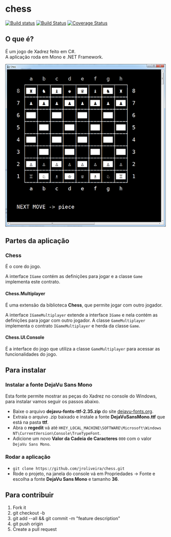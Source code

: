 ﻿# chess

[![Build status](https://ci.appveyor.com/api/projects/status/h516hk65yj3fmypr/branch/master?svg=true)](https://ci.appveyor.com/project/junioro/chess/branch/master)
[![Build Status](https://travis-ci.org/jroliveira/chess.svg?branch=master)](https://travis-ci.org/jroliveira/chess)
[![Coverage Status](https://coveralls.io/repos/jroliveira/chess/badge.svg?branch=master&service=github)](https://coveralls.io/github/jroliveira/chess?branch=master)

## O que é?

É um jogo de Xadrez feito em C#.  
A aplicação roda em Mono e .NET Framework.  

![Image of Game](https://github.com/jroliveira/chess/blob/master/docs/game.png)

## Partes da aplicação

### Chess

É o core do jogo.

A interface `IGame` contém as definições para jogar e a classe `Game` implementa este contrato.
  
#### Chess.Multiplayer

É uma extensão da biblioteca **Chess**, que permite jogar com outro jogador.

A interface `IGameMultiplayer` extende a interface `IGame` e nela contém as definições para jogar com outro jogador.
A classe `GameMultiplayer` implementa o contrato `IGameMultiplayer` e herda da classe `Game`.

#### Chess.UI.Console

É a interface do jogo que utiliza a classe `GameMultiplayer` para acessar as funcionalidades do jogo.

## Para instalar

### Instalar a fonte DejaVu Sans Mono

Esta fonte permite mostrar as peças do Xadrez no console do Windows, para instalar vamos seguir os passos abaixo.

 - Baixe o arquivo **dejavu-fonts-ttf-2.35.zip** do site [dejavu-fonts.org](http://dejavu-fonts.org/wiki/Download).
 - Extraia o arquivo .zip baixado e instale a fonte **DejaVuSansMono.ttf** que está na pasta **ttf**.
 - Abra o **regedit** vá até `HKEY_LOCAL_MACHINE\SOFTWARE\Microsoft\Windows NT\CurrentVersion\Console\TrueTypeFont`.
 - Adicione um novo **Valor da Cadeia de Caracteres** `000` com o valor `DejaVu Sans Mono`.

### Rodar a aplicação

 - `git clone https://github.com/jroliveira/chess.git`
 - Rode o projeto, na janela do console vá em Propriedades -> Fonte e escolha a fonte **DejaVu Sans Mono** e tamanho **36**.

## Para contribuir 

1. Fork it
2. git checkout -b <branch-name>
3. git add --all && git commit -m "feature description"
4. git push origin <branch-name>
5. Create a pull request
